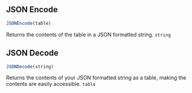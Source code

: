 ## JSON Encode
```javascript
JSONEncode(table)
```
Returns the contents of the table in a JSON formatted string. `string`

## JSON Decode
```javascript
JSONDecode(string)
```
Returns the contents of your JSON formatted string as a table, making the contents are easily accessible. `table`